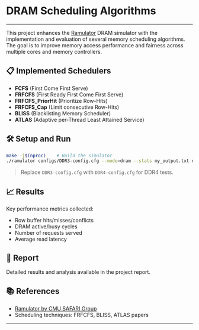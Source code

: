# DRAM Scheduling Algorithms

---



This project enhances the [Ramulator](https://github.com/CMU-SAFARI/ramulator) DRAM simulator with the implementation and evaluation of several memory scheduling algorithms.  
The goal is to improve memory access performance and fairness across multiple cores and memory controllers.

## 📋 Implemented Schedulers
- **FCFS** (First Come First Serve)
- **FRFCFS** (First Ready First Come First Serve)
- **FRFCFS_PriorHit** (Prioritize Row-Hits)
- **FRFCFS_Cap** (Limit consecutive Row-Hits)
- **BLISS** (Blacklisting Memory Scheduler)
- **ATLAS** (Adaptive per-Thread Least Attained Service)

## 🛠️ Setup and Run
```bash
make -j$(nproc)    # Build the simulator
./ramulator configs/DDR3-config.cfg --mode=dram --stats my_output.txt dram.trace
```
> Replace `DDR3-config.cfg` with `DDR4-config.cfg` for DDR4 tests.

## 📈 Results
Key performance metrics collected:
- Row buffer hits/misses/conflicts
- DRAM active/busy cycles
- Number of requests served
- Average read latency

## 📄 Report
Detailed results and analysis available in the project report.

## 📚 References
- [Ramulator by CMU SAFARI Group](https://github.com/CMU-SAFARI/ramulator)
- Scheduling techniques: FRFCFS, BLISS, ATLAS papers

---
